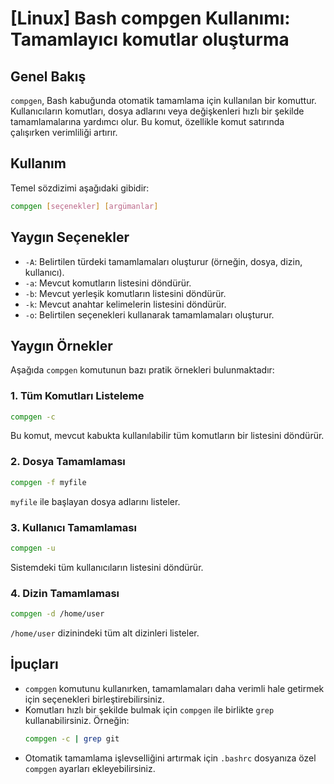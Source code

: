 # [Linux] Bash compgen Kullanımı: Tamamlayıcı komutlar oluşturma

## Genel Bakış
`compgen`, Bash kabuğunda otomatik tamamlama için kullanılan bir komuttur. Kullanıcıların komutları, dosya adlarını veya değişkenleri hızlı bir şekilde tamamlamalarına yardımcı olur. Bu komut, özellikle komut satırında çalışırken verimliliği artırır.

## Kullanım
Temel sözdizimi aşağıdaki gibidir:
```bash
compgen [seçenekler] [argümanlar]
```

## Yaygın Seçenekler
- `-A`: Belirtilen türdeki tamamlamaları oluşturur (örneğin, dosya, dizin, kullanıcı).
- `-a`: Mevcut komutların listesini döndürür.
- `-b`: Mevcut yerleşik komutların listesini döndürür.
- `-k`: Mevcut anahtar kelimelerin listesini döndürür.
- `-o`: Belirtilen seçenekleri kullanarak tamamlamaları oluşturur.

## Yaygın Örnekler
Aşağıda `compgen` komutunun bazı pratik örnekleri bulunmaktadır:

### 1. Tüm Komutları Listeleme
```bash
compgen -c
```
Bu komut, mevcut kabukta kullanılabilir tüm komutların bir listesini döndürür.

### 2. Dosya Tamamlaması
```bash
compgen -f myfile
```
`myfile` ile başlayan dosya adlarını listeler.

### 3. Kullanıcı Tamamlaması
```bash
compgen -u
```
Sistemdeki tüm kullanıcıların listesini döndürür.

### 4. Dizin Tamamlaması
```bash
compgen -d /home/user
```
`/home/user` dizinindeki tüm alt dizinleri listeler.

## İpuçları
- `compgen` komutunu kullanırken, tamamlamaları daha verimli hale getirmek için seçenekleri birleştirebilirsiniz.
- Komutları hızlı bir şekilde bulmak için `compgen` ile birlikte `grep` kullanabilirsiniz. Örneğin:
  ```bash
  compgen -c | grep git
  ```
- Otomatik tamamlama işlevselliğini artırmak için `.bashrc` dosyanıza özel `compgen` ayarları ekleyebilirsiniz.